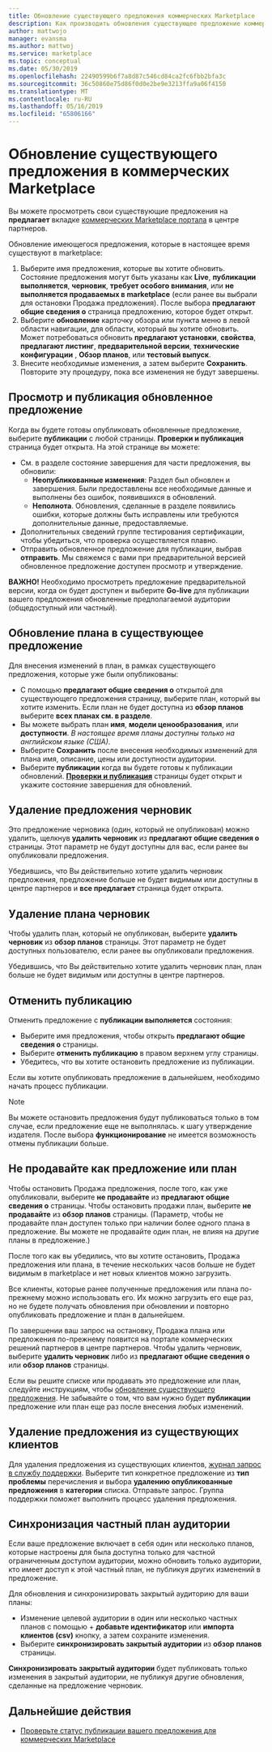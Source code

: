```yaml
---
title: Обновление существующего предложения коммерческих Marketplace
description: Как производить обновления существующее предложение коммерческих решений партнеров, включая редактирование, удаление черновика, Отмена запроса на публикацию, необходимо остановить продажи как предложение или план и синхронизирует закрытый аудитории.
author: mattwojo
manager: evansma
ms.author: mattwoj
ms.service: marketplace
ms.topic: conceptual
ms.date: 05/30/2019
ms.openlocfilehash: 22490599b6f7a8d87c546cd84ca2fc6fbb2bfa3c
ms.sourcegitcommit: 36c50860e75d86f0d0e2be9e3213ffa9a06f4150
ms.translationtype: MT
ms.contentlocale: ru-RU
ms.lasthandoff: 05/16/2019
ms.locfileid: "65806166"
---
```

# <a name="update-an-existing-offer-in-the-commercial-marketplace"></a>Обновление существующего предложения в коммерческих Marketplace

Вы можете просмотреть свои существующие предложения на **предлагает** вкладке [коммерческих Marketplace портала](https://partner.microsoft.com/dashboard/commercial-marketplace/offers) в центре партнеров.

Обновление имеющегося предложения, которые в настоящее время существуют в marketplace: 

1. Выберите имя предложения, которые вы хотите обновить. Состояние предложения могут быть указаны как **Live**, **публикации выполняется**, **черновик**, **требует особого внимания**, или **не выполняется продаваемых в marketplace** (если ранее вы выбрали для остановки Продажа предложения). После выбора **предлагают общие сведения о** страница предложению, которое будет открыт.
2. Выберите **обновление** карточку обзора или пункта меню в левой области навигации, для области, который вы хотите обновить. Может потребоваться обновить **предлагают установки**, **свойства**, **предлагают листинг**, **предварительной версии**, **технические конфигурации** , **Обзор планов**, или **тестовый выпуск**. 
3. Внесите необходимые изменения, а затем выберите **Сохранить**. Повторите эту процедуру, пока все изменения не будут завершены.

## <a name="review-and-publish-an-updated-offer"></a>Просмотр и публикация обновленное предложение

Когда вы будете готовы опубликовать обновленные предложение, выберите **публикации** с любой страницы. **Проверки и публикация** страница будет открыта. На этой странице вы можете:


- См. в разделе состояние завершения для части предложения, вы обновили: 
    - **Неопубликованные изменения**: Раздел был обновлен и завершения. Были предоставлены все необходимые данные и выполнены без ошибок, появившихся в обновлений.
    - **Неполнота**. Обновления, сделанные в разделе появились ошибки, которые должны быть исправлены или требуются дополнительные данные, предоставляемые.
- Дополнительных сведений группе тестирования сертификации, чтобы убедиться, что проверка осуществляется плавно.
- Отправить обновленное предложение для публикации, выбрав **отправить**.  Мы свяжемся с вами при предварительной версией обновленное предложение доступен просмотр и утверждение.

**ВАЖНО!** Необходимо просмотреть предложение предварительной версии, когда он будет доступен и выберите **Go-live** для публикации вашего предложения обновленные предполагаемой аудитории (общедоступный или частный).

## <a name="update-a-plan-within-an-existing-offer"></a>Обновление плана в существующее предложение

Для внесения изменений в план, в рамках существующего предложения, которые уже были опубликованы:

- С помощью **предлагают общие сведения о** открытой для существующего предложения страницу, выберите план, который вы хотите изменить. Если план не будет доступна из **обзор планов** выберите **всех планах см. в разделе**.
- Вы можете выбрать план **имя**, **модели ценообразования**, или **доступности**. *В настоящее время планы доступны только на английском языке (США)*.
- Выберите **Сохранить** после внесения необходимых изменений для плана имя, описание, цены или доступности аудитории. 
- Выберите **публикации** когда вы будете готовы к публикации обновлений. **[Проверки и публикация](#review-and-publish-an-updated-offer)** страницы будет открыт и укажите состояние завершения для обновлений. 

## <a name="delete-a-draft-offer"></a>Удаление предложения черновик

Это предложение черновика (один, который не опубликован) можно удалить, щелкнув **удалить черновик** из **предлагают общие сведения о** страницы. Этот параметр не будут доступны для вас, если ранее вы опубликовали предложения.

Убедившись, что Вы действительно хотите удалить черновик предложения, предложение больше не будет видимым или доступны в центре партнеров и **все предлагает** страница будет открыта.

## <a name="delete-a-draft-plan"></a>Удаление плана черновик

Чтобы удалить план, который не опубликован, выберите **удалить черновик** из **обзор планов** страницы. Этот параметр не будет доступных пользователю, если ранее вы опубликовали предложения.

Убедившись, что Вы действительно хотите удалить черновик план, план больше не будет видимым или доступны в центре партнеров.

## <a name="cancel-publishing"></a>Отменить публикацию

Отменить предложение с **публикации выполняется** состояния:

- Выберите имя предложения, чтобы открыть **предлагают общие сведения о** страницы. 
- Выберите **отменить публикацию** в правом верхнем углу страницы.
- Убедитесь, что вы хотите остановить предложение из публикации. 

Если вы хотите опубликовать предложение в дальнейшем, необходимо начать процесс публикации.

> [!NOTE]
> Вы можете остановить предложения будут публиковаться только в том случае, если предложение еще не выполнялась. к шагу утверждение издателя. После выбора **функционирование** не имеется возможность отмены публикации больше.

## <a name="stop-selling-an-offer-or-plan"></a>Не продавайте как предложение или план

Чтобы остановить Продажа предложения, после того, как уже опубликовали, выберите **не продавайте** из **предлагают общие сведения о** страницы. Чтобы остановить продажи план, выберите **не продавайте** из **обзор планов** страницы. (Параметр, чтобы не продавайте план доступен только при наличии более одного плана в предложение. Вы можете не продавайте один план, не влияя на другие планы в предложение.)

После того как вы убедились, что вы хотите остановить, Продажа предложения или плана, в течение нескольких часов больше не будет видимым в marketplace и нет новых клиентов можно загрузить. 

Все клиенты, которые ранее полученные предложения или плана по-прежнему можно использовать его. Их можно загрузить его еще раз, но не будете получать обновления при обновлении и повторно опубликовать предложение и план в дальнейшем. 

По завершении ваш запрос на остановку, Продажа плана или предложения по-прежнему появится на портале коммерческих решений партнеров в центре партнеров. Чтобы удалить черновик, выберите **удалить черновик** либо из **предлагают общие сведения о** или **обзор планов** страницы. 

Если вы решите списке или продавать это предложение или план, следуйте инструкциям, чтобы [обновление существующего предложения](#update-an-existing-offer-in-the-commercial-marketplace). Не забывайте о том, что вам нужно будет **публикации** предложение или план еще раз после внесения любых изменений.

## <a name="remove-offers-from-existing-customers"></a>Удаление предложения из существующих клиентов

Для удаления предложения из существующих клиентов, [журнал запрос в службу поддержки](https://support.microsoft.com/supportforbusiness/productselection?sapId=48734891-ee9a-5d77-bf29-82bf8d8111ff). Выберите тип конкретное предложение из **тип проблемы** перечисления и выбора **удалению опубликованные предложения** в **категории** списка. Отправьте запрос. Группа поддержки поможет выполнить процесс удаления предложения.

## <a name="sync-private-plan-audiences"></a>Синхронизация частный план аудитории

Если ваше предложение включает в себя один или несколько планов, которые настроены для была доступна только для частной ограниченным доступом аудитории, можно обновить только аудитории, кто имеет доступ к этой частный план, не публикуя других изменений в предложение. 

Для обновления и синхронизировать закрытый аудиторию для ваши планы:

- Изменение целевой аудитории в один или несколько частных планов с помощью + **добавьте идентификатор** или **импорта клиентов (csv)** кнопку, а затем сохраните изменения.
- Выберите **синхронизировать закрытый аудитории** из **обзор планов** страницы.

**Синхронизировать закрытый аудитории** будет публиковать только изменения в закрытый аудитории, не публикуя другие обновления, сделанные на предложение черновик.

## <a name="next-steps"></a>Дальнейшие действия

- [Проверьте статус публикации вашего предложения для коммерческих Marketplace](./publishing-status.md)
